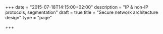 +++
date = "2015-07-18T14:15:00+02:00"
description = "IP & non-IP protocols, segmentation"
draft = true
title = "Secure network architecture design"
type = "page"

+++
